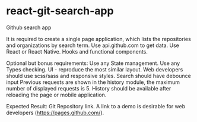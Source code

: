 # react-git-search-app
Github search app

It is required to create a single page application,
which lists the repositories and organizations by search term.
Use api.github.com to get data.
Use React or React Native. Hooks and functional components.


Optional but bonus requirements:
Use any State management. 
Use any Types checking.
UI - reproduce the most similar layout. Web developers should use scss/sass and responsive styles.
Search should have debounce input
Previous requests are shown in the history module, the maximum number of  displayed requests is 5. History should be available after reloading the page or mobile application.


Expected Result:
Git Repository link.
A link to a demo is desirable for web developers (https://pages.github.com/).

